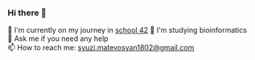 ### Hi there 👋

🔭 I'm currently on my journey in [school 42]([url](https://42yerevan.am/))
👾 I'm studying bioinformatics \
💬 Ask me if you need any help \
📫 How to reach me: syuzi.matevosyan1802@gmail.com 

<!--
**symatevo/symatevo** is a ✨ _special_ ✨ repository because its `README.md` (this file) appears on your GitHub profile.

Here are some ideas to get you started:

- 🔭 I’m currently working on ...
- 🌱 I’m currently learning ...
- 👯 I’m looking to collaborate on ...
- 🤔 I’m looking for help with ...
- 💬 Ask me about ...
- 📫 How to reach me: ...
- 😄 Pronouns: ...
- ⚡ Fun fact: ...
-->

